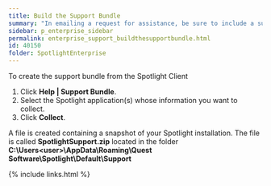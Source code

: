```yaml
---
title: Build the Support Bundle
summary: "In emailing a request for assistance, be sure to include a support bundle."
sidebar: p_enterprise_sidebar
permalink: enterprise_support_buildthesupportbundle.html
id: 40150
folder: SpotlightEnterprise
---
```



To create the support bundle from the Spotlight Client

1. Click **Help \| Support Bundle**.
2. Select the Spotlight application(s) whose information you want to collect.
3. Click **Collect**.

A file is created containing a snapshot of your Spotlight installation. The file is called **SpotlightSupport.zip** located in the folder **C:\Users\<user>\AppData\Roaming\Quest Software\Spotlight\Default\Support**



{% include links.html %}
